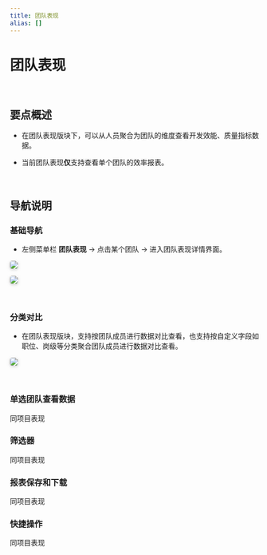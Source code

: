 ```yaml
---
title: 团队表现
alias: []
---
```


# 团队表现

<br />

## 要点概述

-   在团队表现版块下，可以从人员聚合为团队的维度查看开发效能、质量指标数据。

-   当前团队表现**仅**支持查看单个团队的效率报表。

<br />

## 导航说明

### 基础导航

-   左侧菜单栏 **团队表现** -> 点击某个团队 -> 进入团队表现详情界面。

<img style="border-radius: 0.3125em;
    box-shadow: 0 2px 4px 0 rgba(34,36,38,.12),0 2px 10px 0 rgba(34,36,38,.08);" src="https://release-note.oss-cn-hongkong.aliyuncs.com/img/Team1.png" />

<img style="border-radius: 0.3125em;
    box-shadow: 0 2px 4px 0 rgba(34,36,38,.12),0 2px 10px 0 rgba(34,36,38,.08);" src="https://release-note.oss-cn-hongkong.aliyuncs.com/img/Team2.png" />

<br />

### 分类对比

-   在团队表现版块，支持按团队成员进行数据对比查看，也支持按自定义字段如职位、岗级等分类聚合团队成员进行数据对比查看。

<img style="border-radius: 0.3125em;
    box-shadow: 0 2px 4px 0 rgba(34,36,38,.12),0 2px 10px 0 rgba(34,36,38,.08);" src="https://release-note.oss-cn-hongkong.aliyuncs.com/img/Team3.png" />

<br />

### 单选团队查看数据

同项目表现

### 筛选器

同项目表现

### 报表保存和下载

同项目表现

### 快捷操作

同项目表现
